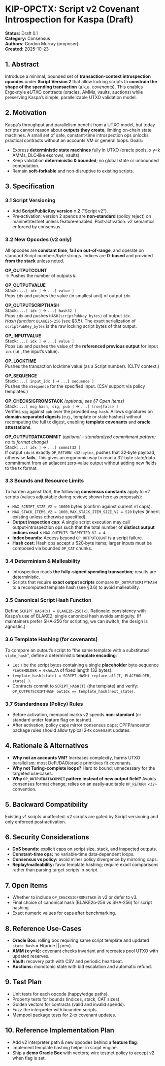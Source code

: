 # KIP-OPCTX: Script v2 Covenant Introspection for Kaspa (Draft)

**Status:** Draft 0.1  
**Category:** Consensus  
**Authors:** Gordon Murray (proposer)  
**Created:** 2025-10-23

## 1. Abstract
Introduce a minimal, bounded set of **transaction‑context introspection opcodes** under **Script Version 2** that allow locking scripts to **constrain the shape of the spending transaction** (a.k.a. *covenants*). This enables Ergo‑style eUTXO contracts (oracles, AMMs, vaults, auctions) while preserving Kaspa’s simple, parallelizable UTXO validation model.

## 2. Motivation
Kaspa’s throughput and parallelism benefit from a UTXO model, but today scripts cannot reason about **outputs they create**, limiting on‑chain state machines. A small set of safe, constant‑time introspection ops unlocks practical contracts without an accounts VM or general loops. Goals:
- Express **deterministic state machines** fully in UTXO (oracle pools, x·y=k AMMs, DLC‑like escrows, vaults).
- Keep validation **deterministic & bounded**; no global state or unbounded computation.
- Remain **soft‑forkable** and non‑disruptive to existing scripts.

## 3. Specification

### 3.1 Script Versioning
- Add **ScriptPublicKey version = 2** ("Script v2").
- Pre‑activation: version 2 spends are **non‑standard** (policy reject) on mainnet/testnet unless feature‑enabled. Post‑activation: v2 semantics enforced by consensus.

### 3.2 New Opcodes (v2 only)
All opcodes are **constant time**, **fail on out‑of‑range**, and operate on standard Script numbers/byte strings. Indices are **0‑based** and provided **from the stack** unless noted.

**OP_OUTPUTCOUNT**  
→ Pushes the number of outputs `N`.

**OP_OUTPUTVALUE**  
Stack: `...[ idx ]` → `...[ value ]`  
Pops `idx` and pushes the value (in smallest unit) of output `idx`.

**OP_OUTPUTSCRIPTHASH**  
Stack: `...[ idx ]` → `...[ hash32 ]`  
Pops `idx` and pushes `HASH(scriptPubKey_bytes)` of output `idx`.  
*Hash function:* `BLAKE2b‑256` (see §3.5). The exact serialization of `scriptPubKey_bytes` is the raw locking script bytes of that output.

**OP_INPUTVALUE**  
Stack: `...[ idx ]` → `...[ value ]`  
Pops `idx` and pushes the value of the **referenced previous output** for input `idx` (i.e., the input’s value).

**OP_LOCKTIME**  
Pushes the transaction locktime value (as a Script number). (CLTV context.)

**OP_SEQUENCE**  
Stack: `...[ input_idx ]` → `...[ sequence ]`  
Pushes the `nSequence` for the specified input. (CSV support via policy templates.)

**OP_CHECKSIGFROMSTACK** *(optional, see §7 Open Items)*  
Stack: `...[ msg hash, sig, pub ]` → `...[ true|false ]`  
Verifies `sig` against `pub` over the provided `msg hash`. Allows signatures on **domain‑separated digests** (e.g., template or state hashes) without recomputing the full tx digest, enabling **template covenants** and **oracle attestations**.

**OP_OUTPUTDATACOMMIT** *(optional – standardized commitment pattern; no tx format change)*  
Stack: `...[ idx ]` → `...[ commit32 ]`  
If output `idx` is exactly `OP_RETURN <32‑byte>`, pushes that 32‑byte payload; otherwise **fails**. This gives an ergonomic way to read a 32‑byte state/data commitment from an adjacent zero‑value output without adding new fields to the tx format.

### 3.3 Bounds and Resource Limits
To harden against DoS, the following **consensus constants** apply to v2 scripts (values adjustable during review; shown here as proposals):
- `MAX_SCRIPT_SIZE_V2 = 10000` bytes (confirm against current v1 caps).
- `MAX_STACK_ITEMS_V2 = 1000`, `MAX_STACK_ITEM_SIZE_V2 = 520` bytes (inherit existing unless otherwise specified).
- **Output inspection cap:** A single script execution may call output‑introspection ops such that the total number of **distinct output indices read** ≤ `MAX_OUTPUTS_INSPECTED_V2 = 4`.
- **Index bounds:** Access beyond `OP_OUTPUTCOUNT` is a script failure.
- **Hash cost:** Hash ops accept ≤ 520‑byte items; larger inputs must be composed via bounded `OP_CAT` chunks.

### 3.4 Determinism & Malleability
- Introspection reads **the fully‑signed spending transaction**; results are deterministic.  
- Scripts that require **exact output scripts** compare `OP_OUTPUTSCRIPTHASH` to a recomputed template hash (see §3.6) to avoid malleability.

### 3.5 Canonical Script Hash Function
Define `SCRIPT_HASH(x) = BLAKE2b‑256(x)`. Rationale: consistency with Kaspa’s use of BLAKE2; single canonical hash avoids ambiguity. (If maintainers prefer SHA‑256 for scripting, we can switch; the design is agnostic.)

### 3.6 Template Hashing (for covenants)
To compare an output’s script to “the same template with a substituted `state_hash`”, define a deterministic **template encoding**:
- Let `T` be the script bytes containing a single **placeholder** byte‑sequence `PLACEHOLDER = 0xAA…AA` of fixed length (32 bytes).
- `template_hash(state) = SCRIPT_HASH( replace_all(T, PLACEHOLDER, state) )`.
- Contracts commit to `SCRIPT_HASH(T)` (the template) and verify:  
  `OP_OUTPUTSCRIPTHASH outIdx == template_hash(next_state)`.

### 3.7 Standardness (Policy) Rules
- Before activation, mempool marks v2 spends **non‑standard** (or standard under feature flag on testnet).  
- After activation, policy caps mirror consensus caps; CPFP/ancestor package rules should allow typical 2‑tx covenant updates.

## 4. Rationale & Alternatives
- **Why not an accounts VM?** Increases complexity, harms UTXO parallelism; most DeFi/DAO/oracle primitives fit covenants.  
- **Why not Turing‑complete loops?** Hard to bound; unnecessary for the targeted use‑cases.  
- **Why `OP_OUTPUTDATACOMMIT` pattern instead of new output field?** Avoids consensus format change; relies on an easily‑auditable `OP_RETURN <32>` convention.

## 5. Backward Compatibility
Existing v1 scripts unaffected. v2 scripts are gated by Script versioning and only enforced post‑activation.

## 6. Security Considerations
- **DoS bounds:** explicit caps on script size, stack, and inspected outputs.  
- **Constant‑time ops:** no variable‑time data‑dependent loops.  
- **Consensus vs policy:** avoid miner policy divergence by mirroring caps.  
- **Replay/malleability:** favor template hashing; require exact comparisons rather than parsing target scripts in‑script.

## 7. Open Items
- Whether to include `OP_CHECKSIGFROMSTACK` in v2 or defer to v3.
- Final choice of canonical hash (BLAKE2b‑256 vs SHA‑256) for script hashing.
- Exact numeric values for caps after benchmarking.

## 8. Reference Use‑Cases
- **Oracle Box:** rolling box requiring same script template and updated `state_hash` = H(price || prev).  
- **AMM (x·y=k):** covenant checks invariant and recreates pool UTXO with updated reserves.  
- **Vault:** recovery path with CSV and periodic heartbeat.  
- **Auctions:** monotonic state with bid escalation and automatic refund.

## 9. Test Plan
- Unit tests for each opcode (happy/edge paths).  
- Property tests for bounds (indices, stack, CAT sizes).  
- Golden vectors for contracts (valid and invalid spends).  
- Fuzz the interpreter with bounded scripts.  
- Mempool package tests for 2‑tx covenant updates.

## 10. Reference Implementation Plan
- Add v2 interpreter path & new opcodes behind a **feature flag**.  
- Implement template hashing helper in script engine.  
- Ship a **demo Oracle Box** with vectors; wire testnet policy to accept v2 when flag is set.

